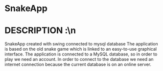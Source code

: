 # SnakeApp
# DESCRIPTION :\\n
SnakeApp created with swing connected to mysql database
The application is based on the old snake game which is linked to an easy-to-use graphical interface.
The application is connected to a MySQL database, so in order to play we need an account.
In order to connect to the database we need an internet connection because the current database is on an online server.
